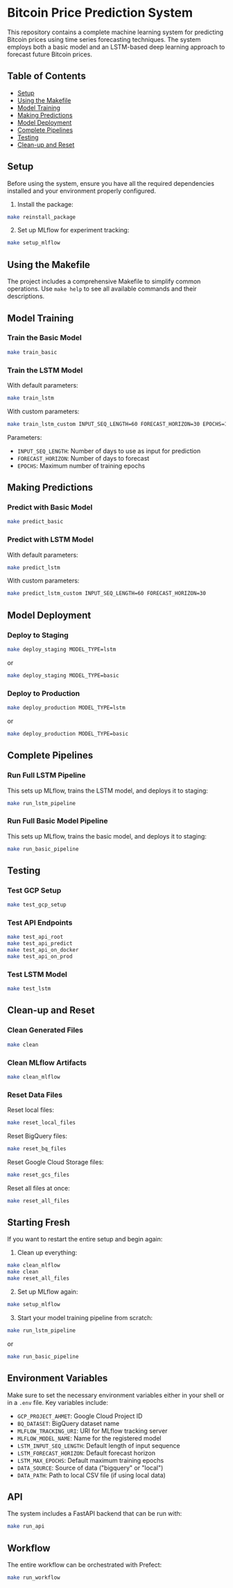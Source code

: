 # Bitcoin Price Prediction System

This repository contains a complete machine learning system for predicting Bitcoin prices using time series forecasting techniques. The system employs both a basic model and an LSTM-based deep learning approach to forecast future Bitcoin prices.

## Table of Contents

- [Setup](#setup)
- [Using the Makefile](#using-the-makefile)
- [Model Training](#model-training)
- [Making Predictions](#making-predictions)
- [Model Deployment](#model-deployment)
- [Complete Pipelines](#complete-pipelines)
- [Testing](#testing)
- [Clean-up and Reset](#clean-up-and-reset)

## Setup

Before using the system, ensure you have all the required dependencies installed and your environment properly configured.

1. Install the package:
```bash
make reinstall_package
```

2. Set up MLflow for experiment tracking:
```bash
make setup_mlflow
```

## Using the Makefile

The project includes a comprehensive Makefile to simplify common operations. Use `make help` to see all available commands and their descriptions.

## Model Training

### Train the Basic Model
```bash
make train_basic
```

### Train the LSTM Model
With default parameters:
```bash
make train_lstm
```

With custom parameters:
```bash
make train_lstm_custom INPUT_SEQ_LENGTH=60 FORECAST_HORIZON=30 EPOCHS=150
```

Parameters:
- `INPUT_SEQ_LENGTH`: Number of days to use as input for prediction
- `FORECAST_HORIZON`: Number of days to forecast
- `EPOCHS`: Maximum number of training epochs

## Making Predictions

### Predict with Basic Model
```bash
make predict_basic
```

### Predict with LSTM Model
With default parameters:
```bash
make predict_lstm
```

With custom parameters:
```bash
make predict_lstm_custom INPUT_SEQ_LENGTH=60 FORECAST_HORIZON=30
```

## Model Deployment

### Deploy to Staging
```bash
make deploy_staging MODEL_TYPE=lstm
```
or
```bash
make deploy_staging MODEL_TYPE=basic
```

### Deploy to Production
```bash
make deploy_production MODEL_TYPE=lstm
```
or
```bash
make deploy_production MODEL_TYPE=basic
```

## Complete Pipelines

### Run Full LSTM Pipeline
This sets up MLflow, trains the LSTM model, and deploys it to staging:
```bash
make run_lstm_pipeline
```

### Run Full Basic Model Pipeline
This sets up MLflow, trains the basic model, and deploys it to staging:
```bash
make run_basic_pipeline
```

## Testing

### Test GCP Setup
```bash
make test_gcp_setup
```

### Test API Endpoints
```bash
make test_api_root
make test_api_predict
make test_api_on_docker
make test_api_on_prod
```

### Test LSTM Model
```bash
make test_lstm
```

## Clean-up and Reset

### Clean Generated Files
```bash
make clean
```

### Clean MLflow Artifacts
```bash
make clean_mlflow
```

### Reset Data Files
Reset local files:
```bash
make reset_local_files
```

Reset BigQuery files:
```bash
make reset_bq_files
```

Reset Google Cloud Storage files:
```bash
make reset_gcs_files
```

Reset all files at once:
```bash
make reset_all_files
```

## Starting Fresh

If you want to restart the entire setup and begin again:

1. Clean up everything:
```bash
make clean_mlflow
make clean
make reset_all_files
```

2. Set up MLflow again:
```bash
make setup_mlflow
```

3. Start your model training pipeline from scratch:
```bash
make run_lstm_pipeline
```
or
```bash
make run_basic_pipeline
```

## Environment Variables

Make sure to set the necessary environment variables either in your shell or in a `.env` file. Key variables include:

- `GCP_PROJECT_AHMET`: Google Cloud Project ID
- `BQ_DATASET`: BigQuery dataset name
- `MLFLOW_TRACKING_URI`: URI for MLflow tracking server
- `MLFLOW_MODEL_NAME`: Name for the registered model
- `LSTM_INPUT_SEQ_LENGTH`: Default length of input sequence
- `LSTM_FORECAST_HORIZON`: Default forecast horizon
- `LSTM_MAX_EPOCHS`: Default maximum training epochs
- `DATA_SOURCE`: Source of data ("bigquery" or "local")
- `DATA_PATH`: Path to local CSV file (if using local data)

## API

The system includes a FastAPI backend that can be run with:
```bash
make run_api
```

## Workflow

The entire workflow can be orchestrated with Prefect:
```bash
make run_workflow
```

